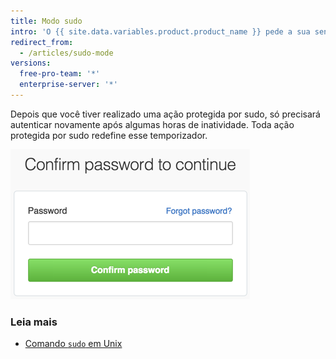 ```yaml
---
title: Modo sudo
intro: 'O {{ site.data.variables.product.product_name }} pede a sua senha para você poder modificar seu endereço de e-mail, autorizar aplicativos de terceiros, adicionar novas chaves públicas ou iniciar outras ações *protegidas por sudo*.'
redirect_from:
  - /articles/sudo-mode
versions:
  free-pro-team: '*'
  enterprise-server: '*'
---
```


Depois que você tiver realizado uma ação protegida por sudo, só precisará autenticar novamente após algumas horas de inatividade. Toda ação protegida por sudo redefine esse temporizador.

![Caixa de diálogo Sudo Mode (Modo sudo)](/assets/images/help/settings/sudo_mode_popup.png)

### Leia mais

- [Comando `sudo` em Unix](http://en.wikipedia.org/wiki/Sudo)
